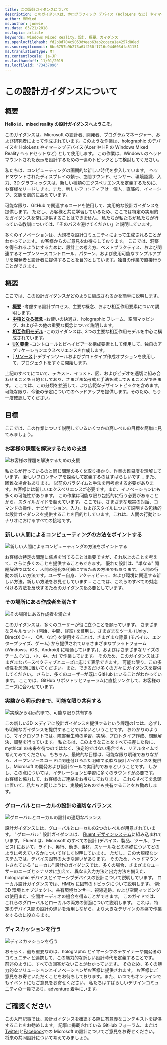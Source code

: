 ```yaml
---
title: この設計ガイダンスについて
description: このガイダンスは、ホログラフィック デバイス (HoloLens など) やイマーシブ デバイス (Acer および HP Windows Mixed Reality ヘッドセットなど) にわたって作業しているマイクロソフトのデザイナー、開発者、プログラム マネージャー、研究者によって作成されています。
author: MRWied
ms.author: jonwie
ms.date: 03/21/2018
ms.topic: article
keywords: Windows Mixed Reality、設計、概要、ガイダンス
ms.openlocfilehash: fd2b8d704c9053d9eeb63ab2cceca1e4257d86ed
ms.sourcegitcommit: 6bc6757b9b273a63f260f1716c944603dfa51151
ms.translationtype: MT
ms.contentlocale: ja-JP
ms.lasthandoff: 11/01/2019
ms.locfileid: "73437096"
---
```

# <a name="about-this-design-guidance"></a>この設計ガイダンスについて

## <a name="introduction"></a>概要

**Hello は、mixed reality の設計ガイダンスへようこそ。**

このガイダンスは、Microsoft の設計者、開発者、プログラムマネージャー、および研究者によって作成されています。このような作業は、holographic のデバイスを HoloLens やイマーシブデバイス (Acer や HP の Windows Mixed Reality ヘッドセットなど) として使用します。 この作業は、Windows のヘッドマウントされた表示を設計するための一連のトピックとして検討してください。

私たちは、コンピューティングの画期的な新しい時代を参入しています。 ヘッドマウントされたディスプレイの頼っ、空間サウンド、センサー、環境認識、入力、3D グラフィックスは、新しい種類のエクスペリエンスを定義するために、お客様をリードします。また、新しいフロンティアは、個人、直感的、イマーシブ、文脈を劇的に高めています。

可能な限り、GitHub で関連するコードを使用して、実用的な設計ガイダンスを提供します。 ただし、お客様と共に学習しているため、ここでは特定の実用的なガイダンスを常に提供することはできません。 私たちが私たちが私たちが行っている教訓については、「そのパスを避けてください」と説明しています。

多くのイノベーションは、大規模な設計コミュニティによって生成されることがわかっています。 お客様からのご意見をお待ちしております。 ここでは、洞察を得られるようにするために、設計上の考え方、ベストプラクティス、および関連するオープンソースコントロール、パターン、および使用可能なサンプルアプリを開発者と設計者に提供することを目的としています。独自の作業で直接行うことができます。

## <a name="overview"></a>概要

ここでは、この設計ガイダンスがどのように編成されるかを簡単に説明します。 
* **[概要](design.md)** -考慮する設計プロセス、主要な概念、および相互作用要素について説明します。
* **[中核となる概念](core-concepts-landingpage.md)** -お使いの快適さ、holographic フレーム、空間マッピング、およびその他の重要な概念について説明します。
* **[相互作用モデル](interaction-fundamentals.md)** -このガイダンスは、3つの主要な相互作用モデルを中心に構成されています。
* **[UX 要素](app-patterns-landingpage.md)** -コントロールとビヘイビアーを構成要素として使用して、独自のアプリケーションエクスペリエンスを作成します。
* [ **[リソース](design.md#choose-a-prototyping-option)** ]-デザインツールおよびプロトタイプ作成オプションを使用して、プロジェクトをすぐに開始します。

上記のすべてについて、テキスト、イラスト、図、およびビデオを適切に組み合わせることを目的としており、さまざまな形式と手法を試してみることができます。 ここでは、この分類を拡張して、より広範なデザイントピックを含めます。 可能な限り、今後の予定についてのヘッドアップを提供します。そのため、もう一度確認してください。

## <a name="objectives"></a>目標

ここでは、この作業について説明しているいくつかの高レベルの目標を簡単に見てみましょう。

### <a name="help-solve-customer-challenges"></a>お客様の課題を解決するための支援

![お客様の課題を解決するための支援](images/500px-fix-a-broken-switch-with-hololens.jpg) <br>

私たちが行っているのと同じ問題の多くを取り掛かり、作業の難易度を理解しています。 新しいフロンティアを探索して定義するのはすばらしいです... また、困難な場合もあります。 以前のパラダイムと手法を再考慮する必要があります。お客様には新しいエクスペリエンスが必要です。また、イノベーションにも多くの可能性があります。 この作業は可能な限り包括的に行う必要があることから、スタイルガイドを超えています。 ここでは、さまざまな現実の対話、コマンドの操作、ナビゲーション、入力、およびスタイルについて説明する包括的な設計ガイダンスを提供することを目的としています。これは、人間の行動とシナリオにおけるすべての接地です。 

### <a name="point-the-way-towards-a-new-more-human-way-of-computing"></a>新しい人間によるコンピューティングの方法をポイントする

![新しい人間によるコンピューティングの方法をポイントする](images/500px-man-and-women-with-holograph-on-table.png)<br>

お客様の特定の問題に焦点を当てることは重要ですが、それ以上のことを考えて、さらに多くのことを提供することもできます。 優れた設計は、"単なる" 問題解決ではなく、人間の進化を明確にするための方法でもあります。 人間の行動の新しい方法です。ユーザー自身、アクティビティ、および環境に関連する新しい方法。新しい方法をお見せしています... ここでは、これらのすべての対応付ける方法を反映するためのガイダンスを必要としています。 

### <a name="meet-creators-where-they-are"></a>その場所にある作成者を満たす

![その場所にある作成者を満たす](images/500px-creators.jpg) <br>

このガイダンスは、多くのユーザーが役に立つことを願っています。 さまざまなスキルセット (開始、中間、詳細) を使用し、さまざまなツール (Unity、DirectX C++、 C#、など) を使用することは、さまざまな背景 (モバイル、エンタープライズ、ゲーム) から提供されているさまざまなプラットフォーム (Windows、iOS、Android) に精通しています。)、およびはさまざまなサイズのチーム (ソロ、小、中、大) で作業しています。 そのため、このガイダンスはさまざまなパースペクティブとニーズに応じて表示できます。 可能な限り、この多様性を念頭に置いてください。また、できるだけ多くの方々にガイダンスを提供してください。 さらに、多くのユーザーが既に GitHub にいることがわかっています。 ここでは、GitHub リポジトリとフォーラムに直接リンクして、お客様のニーズに合わせています。 

### <a name="share-as-much-as-possible-from-experimental-to-explicit"></a>実験から明示的まで、可能な限り共有する

![実験から明示的まで、可能な限り共有する](images/500px-man-playinggame.jpg) <br>

この新しい3D メディアに設計ガイダンスを提供するという課題の1つは、必ずしも明確なガイダンスを提供することではないということです。 おわかりのように、マイクロソフトでは、障害発生時の学習、実験、プロトタイプ作成、問題解決、調整を行っています。 私たちは、このようなことをすべて把握した後に、mythical の未来を待つのではなく、決定的ではない場合でも、リアルタイムで考えてみてください。 もちろん、最終的な目標は、可能な限り明確でありながら、オープンソースコードに関連付けられた明確で柔軟な設計ガイダンスを提供し、Microsoft の開発および設計ツールで実用的であるということです。 しかし、この点については、イテレーションと学習に多くのラウンドが必要です。 お客様と協力して、お客様のご連絡をお待ちしております。 これらすべてを念頭に置いて、私たちと同じように、実験的なものでも共有することをお勧めします。 

### <a name="the-right-balance-of-global-and-local-design"></a>グローバルとローカルの設計の適切なバランス

![グローバルとローカルの設計の適切なバランス](images/500px-fluentdesign.jpg) <br>

設計ガイダンスには、グローバルとローカルの2つのレベルが用意されています。 ' グローバル ' 設計ガイダンスは、 [Fluent デザインシステム](https://fluent.microsoft.com)に組み込まれています。 Fluent は、Microsoft のすべての設計 (デバイス、製品、ツール、サービス) において、ライト、奥行、動き、素材、スケールなどの基礎についてどのように考えているかについて詳しく説明しています。 ただし、この大規模なシステムでは、デバイス固有の大きな違いがあります。 そのため、ヘッドマウントされている "ローカル" 設計のガイダンスでは、多くの場合、さまざまなユーザーのニーズとシナリオに加えて、異なる入力方法と出力方法を備えた、holographic デバイスとイマーシブデバイスの設計について説明しています。 ローカル設計ガイダンスでは、HMDs に固有のトピックについて説明します。 例: 3D 環境とオブジェクト。共有環境センサー、視線追跡、および空間マッピングの使用また、空間オーディオの機会を得ることができます。 このガイドでは、これらのグローバルとローカルの両方の側面について説明します。 これは、特定のデバイス間の設計の違いを活用しながら、より大きなデザインの基盤で作業をするのに役立ちます。

### <a name="have-a-discussion"></a>ディスカッションを行う

![ディスカッションを行う](images/500px-share.jpg) <br>

おそらく、最も重要なのは、holographic とイマーシブのデザイナーや開発者のコミュニティと連携して、この魅力的な新しい設計時代を定義することです。 前述のように、すべての回答がないことがわかっています。 そのため、多くの魅力的なソリューションとイノベーションがお客様に提供されます。 お客様にご意見をお寄せいただくことをお待ちしております。また、いつでもオンラインでもイベントにもご意見をお寄せください。 私たちはすばらしいデザインコミュニティの一員であり、adventure 着手にいます。 

## <a name="please-dive-in"></a>ご確認ください

この入門記事では、設計ガイダンスを確認する際に有意義なコンテキストを提供することをお勧めします。 記事に掲載されている GitHub フォーラム、または[Twitter](https://twitter.com/MicrosoftDesign)と[Facebook](https://www.facebook.com/microsoftdesign/)での Microsoft の設計についてご意見をお寄せください。 将来の共同設計について考えてみましょう。
